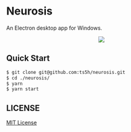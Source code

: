 # Neurosis

An Electron desktop app for Windows.  

<p align="center">
  <img src="https://user-images.githubusercontent.com/1344010/195454594-2893cdbd-7310-44cf-ac95-329b3794d94f.png" />
</p>

## Quick Start
```bash
$ git clone git@github.com:ts5h/neurosis.git
$ cd ./neurosis/
$ yarn
$ yarn start
```

## LICENSE
<a href="./LICENSE">MIT License</a>
